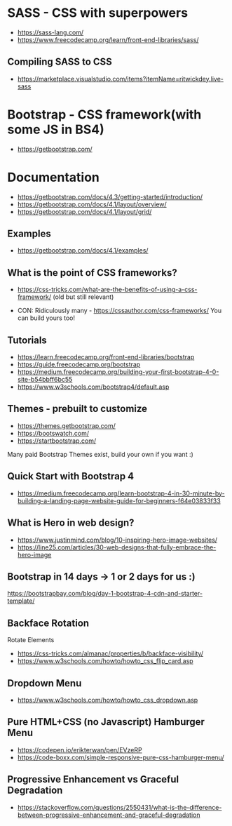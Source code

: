 # SASS - CSS with superpowers

* https://sass-lang.com/
* https://www.freecodecamp.org/learn/front-end-libraries/sass/

## Compiling SASS to CSS

* https://marketplace.visualstudio.com/items?itemName=ritwickdey.live-sass

# Bootstrap - CSS framework(with some JS in BS4)

* https://getbootstrap.com/

# Documentation

* https://getbootstrap.com/docs/4.3/getting-started/introduction/
* https://getbootstrap.com/docs/4.1/layout/overview/
* https://getbootstrap.com/docs/4.1/layout/grid/

## Examples
* https://getbootstrap.com/docs/4.1/examples/

## What is the point of CSS frameworks?

* https://css-tricks.com/what-are-the-benefits-of-using-a-css-framework/ (old but still relevant)

* CON: Ridiculously many - https://cssauthor.com/css-frameworks/ You can build yours too!



## Tutorials

* https://learn.freecodecamp.org/front-end-libraries/bootstrap
* https://guide.freecodecamp.org/bootstrap
* https://medium.freecodecamp.org/building-your-first-bootstrap-4-0-site-b54bbff6bc55
* https://www.w3schools.com/bootstrap4/default.asp

## Themes - prebuilt to customize

* https://themes.getbootstrap.com/
* https://bootswatch.com/
* https://startbootstrap.com/

Many paid Bootstrap Themes exist, build your own if you want :)


## Quick Start with Bootstrap 4
* https://medium.freecodecamp.org/learn-bootstrap-4-in-30-minute-by-building-a-landing-page-website-guide-for-beginners-f64e03833f33

## What is Hero in web design?

* https://www.justinmind.com/blog/10-inspiring-hero-image-websites/
* https://line25.com/articles/30-web-designs-that-fully-embrace-the-hero-image


## Bootstrap in 14 days -> 1 or 2 days for us :)
https://bootstrapbay.com/blog/day-1-bootstrap-4-cdn-and-starter-template/

## Backface Rotation 
Rotate Elements 

* https://css-tricks.com/almanac/properties/b/backface-visibility/
* https://www.w3schools.com/howto/howto_css_flip_card.asp


## Dropdown Menu
* https://www.w3schools.com/howto/howto_css_dropdown.asp

## Pure HTML+CSS (no Javascript) Hamburger Menu

* https://codepen.io/erikterwan/pen/EVzeRP
* https://code-boxx.com/simple-responsive-pure-css-hamburger-menu/

## Progressive Enhancement vs Graceful Degradation
* https://stackoverflow.com/questions/2550431/what-is-the-difference-between-progressive-enhancement-and-graceful-degradation
